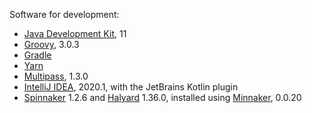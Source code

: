 Software for development:

* [Java Development Kit](https://adoptopenjdk.net/), 11
* [Groovy](https://groovy-lang.org/), 3.0.3
* [Gradle](https://gradle.org/install/)
* [Yarn](https://classic.yarnpkg.com/en/docs/install#mac-stable)
* [Multipass](https://multipass.run/), 1.3.0
* [IntelliJ IDEA](https://www.jetbrains.com/idea/), 2020.1, with the JetBrains Kotlin plugin
* [Spinnaker](https://www.spinnaker.io/community/releases/versions/) 1.2.6 and [Halyard](https://console.cloud.google.com/gcr/images/spinnaker-marketplace/GLOBAL/halyard) 1.36.0, installed using [Minnaker](https://github.com/armory/minnaker), 0.0.20
